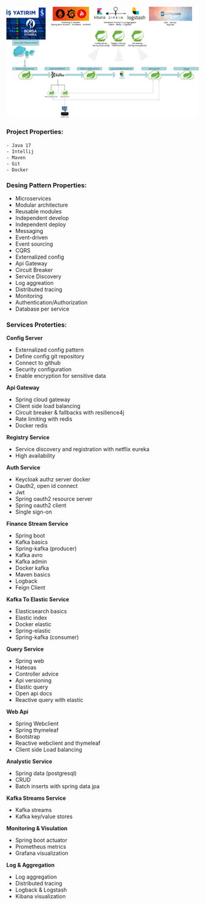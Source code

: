 

<p align="center">
<img src="img/diagram.jpg" alt="ci" width="1000" class="center"/>
</p>

### Project Properties:

    - Java 17
    - Intellij
    - Maven
    - Git
    - Docker

### Desing Pattern Properties:

- Microservices
- Modular architecture
- Reusable modules
- Independent develop
- Independent deploy 
- Messaging 
- Event-driven
- Event sourcing
- CQRS
- Externalized config
- Api Gateway
- Circuit Breaker
- Service Discovery
- Log aggreation
- Distributed tracing
- Monitoring
- Authentication/Authorization
- Database per service


### Services Proterties:

**Config Server**

- Externalized config pattern
- Define config git repository
- Connect to github
- Security configuration
- Enable encryption for sensitive data

**Api Gateway**

- Spring cloud gateway
- Client side load balancing
- Circuit breaker & fallbacks with resilience4j
- Rate limiting with redis
- Docker redis

**Registry Service**
- Service discovery and registration with netflix eureka
- High availability

**Auth Service**
- Keycloak authz server docker
- Oauth2, open id connect
- Jwt
- Spring oauth2 resource server
- Spring oauth2 client
- Single sign-on

**Finance Stream Service**

- Spring boot
- Kafka basics
- Spring-kafka (producer)
- Kafka avro
- Kafka admin
- Docker kafka
- Maven basics 
- Logback
- Feign Client

**Kafka To Elastic Service**
- Elasticsearch basics
- Elastic index
- Docker elastic
- Spring-elastic
- Spring-kafka (consumer)

**Query Service**
- Spring web
- Hateoas
- Controller advice
- Api versioning 
- Elastic query
- Open api docs
- Reactive query with elastic

**Web Api**
- Spring Webclient
- Spring thymeleaf
- Bootstrap
- Reactive webclient and thymeleaf
- Client side Load balancing

**Analystic Service**
- Spring data (postgresql)
- CRUD
- Batch inserts with spring data jpa

**Kafka Streams Service**
- Kafka streams
- Kafka key/value stores

**Monitoring & Visulation**
- Spring boot actuator
- Prometheus metrics
- Grafana visualization

**Log & Aggregation**
- Log aggregation
- Distributed tracing 
- Logback & Logstash
- Kibana visualization










